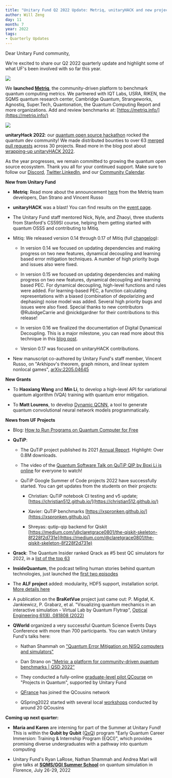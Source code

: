 ```yaml
---
title: "Unitary Fund Q2 2022 Update: Metriq, unitaryHACK and new projects!"
author: Will Zeng
day: 11
month: 7
year: 2022
tags:
- Quarterly Updates
---
```


Dear Unitary Fund community,

We're excited to share our Q2 2022 quarterly update and highlight some
of what UF's been involved with so far this year.

![](/images/metriq_logo_primary_blue_inverted.png)

We **launched
[Metriq](https://unitary.foundation/posts/metriq_release.html)**, the
community-driven platform to benchmark quantum computing metrics. We
partnered with IQT Labs, USRA, RIKEN, the SQMS quantum research center,
Cambridge Quantum, Strangeworks, Agnostiq, Super.Tech, Quantonation, the
Quantum Computing Report and more organizations. Add and review
benchmarks at: [https://metriq.info/](https://metriq.info/)

![](/images/unitaryhack_2022.png)

**unitaryHack 2022**: our [quantum open source
hackathon](https://unitaryhack.dev/) rocked the quantum dev
community! We made distributed bounties to over 63 [merged pull
requests](https://unitaryhack.dev/bounties/) across 30 projects.
Read more in the blog post about [wrapping-up unitaryHACK
2022](https://unitary.foundation/posts/2022_unitaryhack_wrapup.html).

As the year progresses, we remain committed to growing the quantum open
source ecosystem. Thank you all for your continued support. Make sure to
follow our [Discord](https://discord.com/invite/JqVGmpkP96),
[Twitter](https://twitter.com/unitaryfund),[LinkedIn](https://www.linkedin.com/company/unitary-fund/),
and our [Community
Calendar](https://calendar.google.com/calendar/u/0/embed?src=c_mgqdq6hj2isi4d6h467kfqvg60@group.calendar.google.com).

**New from Unitary Fund**

- **Metriq**: Read more about the announcement
    [here](https://unitary.foundation/posts/metriq_release.html) from
    the Metriq team developers, Dan Strano and Vincent Russo

- **unitaryHACK** was a blast! You can find results on the [event
    page](https://unitaryhack.dev/results/).

- The Unitary Fund staff mentored Nick, Nyle, and Zhaoyi, three
    students from Stanford's CS59SI course, helping them getting
    started with quantum OSSS and contributing to Mitiq.

- Mitiq: We released version 0.14 through 0.17 of Mitiq (full
    [changelog](https://mitiq.readthedocs.io/en/latest/changelog.html)):

    - In version 0.14 we focused on updating dependencies and making
        progress on two new features, dynamical decoupling and
        learning based error mitigation techniques. A number of high
        priority bugs and issues also were fixed.

    - In version 0.15 we focused on updating dependencies and making
        progress on two new features, dynamical decoupling and
        learning based PEC. For dynamical decoupling, high-level
        functions and rules were added. For learning-based PEC, a
        function calculating representations with a biased
        (combination of depolarizing and dephasing) noise model was
        added. Several high priority bugs and issues were also fixed.
        Special thanks to new contributors \@RubidgeCarrie and
        \@nickdgardner for their contributions to this release!

    - In version 0.16 we finalized the documentation of Digital
        Dynamical Decoupling. This is a major milestone, you can read
        more about this technique in this [blog
        post](https://unitary.foundation/posts/2022_dynamical_decoupling_in_mitiq.html).

    - Version 0.17 was focused on unitaryHACK contributions.

- New manuscript co-authored by Unitary Fund's staff member, Vincent
    Russo, on "Arkhipov\'s theorem, graph minors, and linear system
    nonlocal games",
    [arXiv:2205.04645](https://arxiv.org/abs/2205.04645)

**New Grants**

- To **Haoxiang Wang** and **Min Li**, to develop a high-level API for
    variational quantum algorithm (VQA) training with quantum error
    mitigation.

- To **Matt Lourens**, to develop [Dynamic
    QCNN](https://github.com/matt-lourens/dynamic-qcnn), a tool
    to generate quantum convolutional neural network models
    programmatically.

**News from UF Projects**

- Blog: [How to Run Programs on Quantum Computer for
    Free](https://unitary.foundation/posts/2022_free_qpu_access.html)

- **QuTiP**:

    - The QuTiP project published its 2021 [Annual
        Report](https://unitary.foundation/posts/qutip_2021_annual_report.html).
        Highlight: Over 0.8M downloads.

    - The video of the [Quantum Software Talk on QuTiP QIP by Boxi Li
        is online](https://www.youtube.com/watch?v=-q5a38Pw7Rg)
        for everyone to watch!

    - QuTiP Google Summer of Code projects 2022 have successfully
        started. You can get updates from the students on their
        projects:

        - Christian: QuTiP notebook CI testing and v5 update;
            [https://christian512.github.io/](https://christian512.github.io/)

        - Xavier: QuTiP benchmarks
            [https://xspronken.github.io/](https://xspronken.github.io/)

        - Shreyas: qutip-qip backend for Qiskit
            [https://medium.com/\@claretgrace0801/the-qiskit-skeleton-8f228f2d731e](https://medium.com/@claretgrace0801/the-qiskit-skeleton-8f228f2d731e)

- **Qrack**: The Quantum Insider ranked Qrack as \#5 best QC
    simulators for 2022, in a [list of the top
    63](https://thequantuminsider.com/2022/06/14/top-63-quantum-computer-simulators-for-2022/)

- **InsideQuantum**, the podcast telling human stories behind quantum
    technologies, just launched the [first two
    episodes](https://twitter.com/insideqm/status/1543920210314510337)

- The **ALF project** added: modularity, HDF5 support, installation
    script. [More details
    here](https://gitpages.physik.uni-wuerzburg.de/ALF/ALF_Webpage/news/2022-06-24-alf-2.3-release/)

- A publication on the **BraKetVue** project just came out: P.
    Migdał, K. Jankiewicz, P. Grabarz, et al. \"Visualizing quantum
    mechanics in an interactive simulation - Virtual Lab by Quantum
    Flytrap\", [Optical Engineering 61(8),
    081808 (2022)](https://doi.org/10.1117/1.OE.61.8.081808)

- **QWorld** organized a very successful Quantum Science Events Days Conference with more than 700 participants. You can watch Unitary Fund's talks here:

    - Nathan Shammah on [\"Quantum Error Mitigation on NISQ computers and simulators"](https://www.youtube.com/watch?v=_6WXiVlXTS8&list=PLgBKT5Ye3MFQmzLkTj_vPleIAP4dxeyP6&index=1)

    - Dan Strano on [\"Metriq: a platform for community-driven
        quantum benchmarks \| QSD
        2022\"](https://www.youtube.com/watch?v=R6FV-x7gKdk&list=PLgBKT5Ye3MFQmzLkTj_vPleIAP4dxeyP6&index=20)

    - They conducted a fully-online [graduate-level pilot QCourse](https://qworld.net/qcourse570-1/) on "Projects in Quantum", supported by Unitary Fund

    - [QFrance](https://qworld.net/qfrance) has joined the QCousins network

    - QSpring2022 started with several local [workshops](https://qworld.net/qspring2022/) conducted by around 20 QCousins

**Coming up next quarter:**

- **Maria and Karen** are interning for part of the Summer at Unitary Fund! This is within the **Qubit by Qubit** ([QxQ](https://www.qubitbyqubit.org/)) program "Early Quantum Career Immersion: Training & Internship Program (EQCI)", which provides promising diverse undergraduates with a pathway into quantum computing

- Unitary Fund's Ryan LaRose, Nathan Shammah and Andrea Mari will give talks at [**SQMS/GGI Summer School**](https://www.ggi.infn.it/showevent.pl?id=436) on quantum simulation in Florence, July 26-29, 2022
